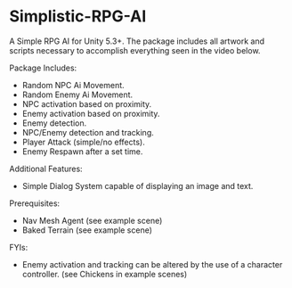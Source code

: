 # Simplistic-RPG-AI
A Simple RPG AI for Unity 5.3+.  The package includes all artwork and scripts necessary to accomplish everything seen in the video below.

Package Includes:
+ Random NPC Ai Movement.
+ Random Enemy Ai Movement.
+ NPC activation based on proximity.
+ Enemy activation based on proximity.
+ Enemy detection.
+ NPC/Enemy detection and tracking.
+ Player Attack (simple/no effects).
+ Enemy Respawn after a set time.

Additional Features:
+ Simple Dialog System capable of displaying an image and text.

Prerequisites:
+ Nav Mesh Agent (see example scene)
+ Baked Terrain (see example scene)

FYIs:
+ Enemy activation and tracking can be altered by the use of a character controller. (see Chickens in example scenes)
